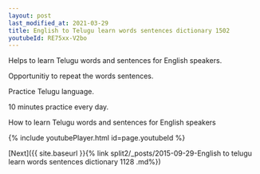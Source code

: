 ```yaml
---
layout: post
last_modified_at: 2021-03-29
title: English to Telugu learn words sentences dictionary 1502 
youtubeId: RE75xx-V2bo
---
```

 
 
Helps to learn Telugu words and sentences for English speakers.

Opportunitiy to repeat the words sentences. 

Practice Telugu language. 
 
10 minutes practice every day. 
 
How to learn Telugu words and sentences for English speakers 
 
{% include youtubePlayer.html id=page.youtubeId %}
 
 
[Next]({{ site.baseurl }}{% link  split2/_posts/2015-09-29-English to telugu learn words sentences dictionary 1128 .md%})
 
